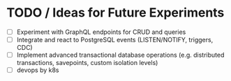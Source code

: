 # TODO / Ideas for Future Experiments

- [ ] Experiment with GraphQL endpoints for CRUD and queries
- [ ] Integrate and react to PostgreSQL events (LISTEN/NOTIFY, triggers, CDC)
- [ ] Implement advanced transactional database operations (e.g. distributed transactions, savepoints, custom isolation levels)
- [ ] devops by k8s
